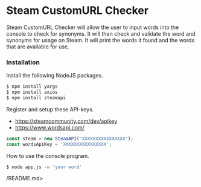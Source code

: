 # Steam CustomURL Checker

Steam CustomURL Checker will allow the user to input words into the console to check for synonyms. It will then check and validate the word and synonyms for usage on Steam. It will print the words it found and the words that are available for use.

### Installation

Install the following NodeJS packages.

```sh
$ npm install yargs
$ npm install axios
$ npm install steamapi
```

Register and setup these API-keys.
- https://steamcommunity.com/dev/apikey
- https://www.wordsapi.com/

```javascript
const steam = new SteamAPI('XXXXXXXXXXXXXXXX');
const wordsApiKey = 'XXXXXXXXXXXXXXXX';
```

How to use the console program.
```sh
$ node app.js -w 'your word'
```

/README.md>
